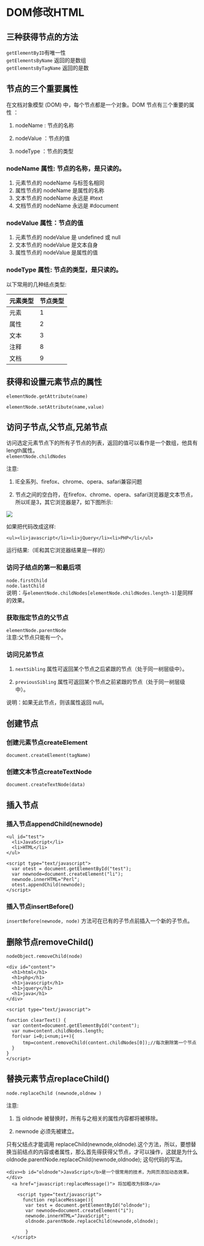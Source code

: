 # DOM修改HTML

## 三种获得节点的方法
`getElementByID`有唯一性  
`getElementsByName` 返回的是数组  
`getElementsByTagName` 返回的是数

## 节点的三个重要属性
在文档对象模型 (DOM) 中，每个节点都是一个对象。DOM 节点有三个重要的属性 ：

1. nodeName : 节点的名称

2. nodeValue ：节点的值

3. nodeType ：节点的类型

### nodeName 属性: 节点的名称，是只读的。

1. 元素节点的 nodeName 与标签名相同
2. 属性节点的 nodeName 是属性的名称
3. 文本节点的 nodeName 永远是 #text
4. 文档节点的 nodeName 永远是 #document

### nodeValue 属性：节点的值

1. 元素节点的 nodeValue 是 undefined 或 null
2. 文本节点的 nodeValue 是文本自身
3. 属性节点的 nodeValue 是属性的值

### nodeType 属性: 节点的类型，是只读的。  
以下常用的几种结点类型:

| 元素类型 | 节点类型 |
| -- | -- |
| 元素 | 1 |
| 属性 | 2 |
| 文本 | 3 |
| 注释 | 8 |
| 文档 | 9 |

  
## 获得和设置元素节点的属性

`elementNode.getAttribute(name)`  

`elementNode.setAttribute(name,value)`  
## 访问子节点,父节点,兄弟节点

访问选定元素节点下的所有子节点的列表，返回的值可以看作是一个数组，他具有length属性。  
`elementNode.childNodes`  

注意:

1. IE全系列、firefox、chrome、opera、safari兼容问题

2. 节点之间的空白符，在firefox、chrome、opera、safari浏览器是文本节点，所以IE是3，其它浏览器是7，如下图所示:

![](http://img.mukewang.com/538d2b8a000163e303430127.jpg)

如果把代码改成这样:

`<ul><li>javascript</li><li>jQuery</li><li>PHP</li</ul>`

运行结果:（IE和其它浏览器结果是一样的）


### 访问子结点的第一和最后项
`node.firstChild`  
`node.lastChild`  
说明：与`elementNode.childNodes[elementNode.childNodes.length-1]`是同样的效果。

### 获取指定节点的父节点

`elementNode.parentNode`  
注意:父节点只能有一个。

### 访问兄弟节点
1. `nextSibling` 属性可返回某个节点之后紧跟的节点（处于同一树层级中）。

2. `previousSibling` 属性可返回某个节点之前紧跟的节点（处于同一树层级中）。  

说明：如果无此节点，则该属性返回 null。


## 创建节点

### 创建元素节点createElement
`document.createElement(tagName)`  

### 创建文本节点createTextNode
`document.createTextNode(data)`  




## 插入节点
### 插入节点appendChild(newnode)

```
<ul id="test">
  <li>JavaScript</li>
  <li>HTML</li>
</ul> 
 
<script type="text/javascript">
  var otest = document.getElementById("test");  
  var newnode=document.createElement("li");
  newnode.innerHTML="Perl";
  otest.appendChild(newnode);
</script> 
```


### 插入节点insertBefore()

`insertBefore(newnode, node)` 方法可在已有的子节点前插入一个新的子节点。


## 删除节点removeChild()

`nodeObject.removeChild(node)`  

```
<div id="content">
  <h1>html</h1>
  <h1>php</h1>
  <h1>javascript</h1>
  <h1>jquery</h1>
  <h1>java</h1>
</div>

<script type="text/javascript">

function clearText() {
  var content=document.getElementById("content");
  var num=content.childNodes.length;
  for(var i=0;i<num;i++){
      tmp=content.removeChild(content.childNodes[0]);//每次删除第一个节点    
  }  
}
</script>
```

## 替换元素节点replaceChild()

`node.replaceChild (newnode,oldnew )`  

注意: 

1. 当 oldnode 被替换时，所有与之相关的属性内容都将被移除。 

2. newnode 必须先被建立。 

只有父结点才能调用  replaceChild(newnode,oldnode).这个方法，所以，要想替换当前结点的内容或者属性，那么首先得获得父节点，才可以操作，这就是为什么 oldnode.parentNode.replaceChild(newnode,oldnode); 这句代码的写法。

```
<div><b id="oldnode">JavaScript</b>是一个很常用的技术，为网页添加动态效果。</div>
  <a href="javascript:replaceMessage()"> 将加粗改为斜体</a>
  
    <script type="text/javascript">
      function replaceMessage(){
       var test = document.getElementById("oldnode");
       var newnode=document.createElement("i");
       newnode.innerHTML="JavaScript";
       oldnode.parentNode.replaceChild(newnode,oldnode);
		   
       }    
  </script>
```









